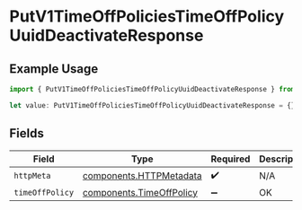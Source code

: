 # PutV1TimeOffPoliciesTimeOffPolicyUuidDeactivateResponse

## Example Usage

```typescript
import { PutV1TimeOffPoliciesTimeOffPolicyUuidDeactivateResponse } from "@gusto/embedded-api/models/operations/putv1timeoffpoliciestimeoffpolicyuuiddeactivate.js";

let value: PutV1TimeOffPoliciesTimeOffPolicyUuidDeactivateResponse = {};
```

## Fields

| Field                                                                | Type                                                                 | Required                                                             | Description                                                          |
| -------------------------------------------------------------------- | -------------------------------------------------------------------- | -------------------------------------------------------------------- | -------------------------------------------------------------------- |
| `httpMeta`                                                           | [components.HTTPMetadata](../../models/components/httpmetadata.md)   | :heavy_check_mark:                                                   | N/A                                                                  |
| `timeOffPolicy`                                                      | [components.TimeOffPolicy](../../models/components/timeoffpolicy.md) | :heavy_minus_sign:                                                   | OK                                                                   |